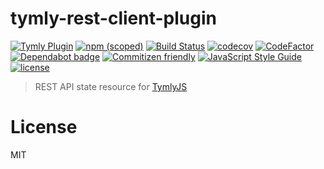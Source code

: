 # tymly-rest-client-plugin
[![Tymly Plugin](https://img.shields.io/badge/tymly-plugin-blue.svg)](https://tymly.io/)
[![npm (scoped)](https://img.shields.io/npm/v/@wmfs/tymly-rest-client-plugin.svg)](https://www.npmjs.com/package/@wmfs/tymly-rest-client-plugin)
[![Build Status](https://travis-ci.org/wmfs/tymly-rest-client-plugin.svg?branch=master)](https://travis-ci.org/wmfs/tymly-rest-client-plugin)
[![codecov](https://codecov.io/gh/wmfs/tymly-rest-client-plugin/branch/master/graph/badge.svg)](https://codecov.io/gh/wmfs/tymly-rest-client-plugin)
[![CodeFactor](https://www.codefactor.io/repository/github/wmfs/tymly-rest-client-plugin/badge)](https://www.codefactor.io/repository/github/wmfs/tymly-rest-client-plugin)
[![Dependabot badge](https://img.shields.io/badge/Dependabot-active-brightgreen.svg)](https://dependabot.com/)
[![Commitizen friendly](https://img.shields.io/badge/commitizen-friendly-brightgreen.svg)](http://commitizen.github.io/cz-cli/)
[![JavaScript Style Guide](https://img.shields.io/badge/code_style-standard-brightgreen.svg)](https://standardjs.com)
[![license](https://img.shields.io/github/license/mashape/apistatus.svg)](https://github.com/wmfs/tymly-rest-client-plugin/blob/master/LICENSE)

> REST API state resource for [TymlyJS](http://www.tymlyjs.io)

# <a name="license"></a>License

MIT
